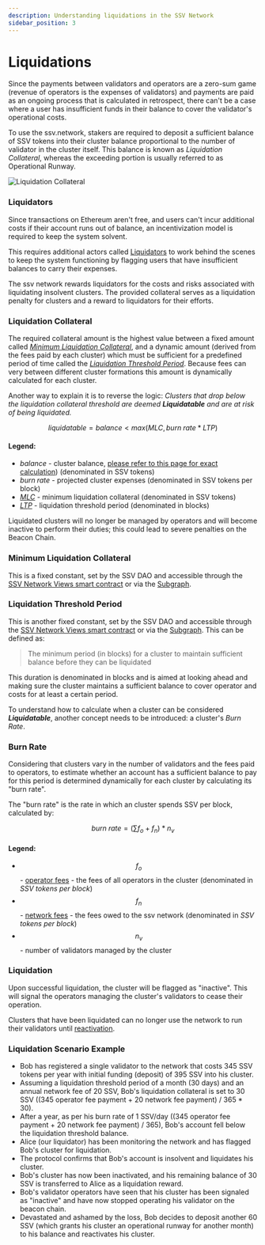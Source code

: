 ```yaml
---
description: Understanding liquidations in the SSV Network
sidebar_position: 3
---
```


# Liquidations

Since the payments between validators and operators are a zero-sum game (revenue of operators is the expenses of validators) and payments are paid as an ongoing process that is calculated in retrospect, there can't be a case where a user has insufficient funds in their balance to cover the validator's operational costs.

To use the ssv.network, stakers are required to deposit a sufficient balance of SSV tokens into their cluster balance proportional to the number of validator in the cluster itself. This balance is known as _Liquidation Collateral_, whereas the exceeding portion is usually referred to as Operational Runway.

![Liquidation Collateral](/img/liquidation-1.avif)

### Liquidators

Since transactions on Ethereum aren't free, and users can't incur additional costs if their account runs out of balance, an incentivization model is required to keep the system solvent.

This requires additional actors called [Liquidators](../../../operators/liquidator-bot/) to work behind the scenes to keep the system functioning by flagging users that have insufficient balances to carry their expenses.

The ssv network rewards liquidators for the costs and risks associated with liquidating insolvent clusters. The provided collateral serves as a liquidation penalty for clusters and a reward to liquidators for their efforts.

### Liquidation Collateral

The required collateral amount is the highest value between a fixed amount called [_Minimum Liquidation Collateral_](liquidations.md#minimum-liquidation-collateral), and a dynamic amount (derived from the fees paid by each cluster) which must be sufficient for a predefined period of time called the [_Liquidation Threshold Period_](liquidations.md#liquidation-threshold-period). Because fees can very between different cluster formations this amount is dynamically calculated for each cluster.

Another way to explain it is to reverse the logic: _Clusters that drop below the liquidation collateral threshold are deemed **Liquidatable** and are at risk of being liquidated._

$$
liquidatable = balance<max(MLC, burn\;rate * LTP)
$$

#### Legend:
* $balance$ - cluster balance, [please refer to this page for exact calculation](../../../stakers/clusters/cluster-balance.md)) (denominated in SSV tokens)
* $burn\;rate$ - projected cluster expenses (denominated in SSV tokens per block)
* [$MLC$](liquidations.md#minimum-liquidation-collateral) - minimum liquidation collateral (denominated in SSV tokens)
* [$LTP$](liquidations.md#liquidation-threshold-period) - liquidation threshold period (denominated in blocks)

Liquidated clusters will no longer be managed by operators and will become inactive to perform their duties; this could lead to severe penalties on the Beacon Chain.

### Minimum Liquidation Collateral

This is a fixed constant, set by the SSV DAO and accessible through the [SSV Network Views smart contract](../../../build/smart-contracts/ssvnetworkviews.md#getminimumliquidationcollateral) or via the [Subgraph](../../../build/tools/ssv-subgraph/subgraph-examples.md#dao-constants-and-protocol-network-fee-index).

### **Liquidation Threshold Period**

This is another fixed constant, set by the SSV DAO and accessible through the [SSV Network Views smart contract](../../../build/smart-contracts/ssvnetworkviews.md#getliquidationthresholdperiod-) or via the [Subgraph](../../../build/tools/ssv-subgraph/subgraph-examples.md#dao-constants-and-protocol-network-fee-index). This can be defined as:

> The minimum period (in blocks) for a cluster to maintain sufficient balance before they can be liquidated

This duration is denominated in blocks and is aimed at looking ahead and making sure the cluster maintains a sufficient balance to cover operator and costs for at least a certain period.

To understand how to calculate when a cluster can be considered _**Liquidatable**_, another concept needs to be introduced: a cluster's _Burn Rate_.

### Burn Rate

Considering that clusters vary in the number of validators and the fees paid to operators, to estimate whether an account has a sufficient balance to pay for this period is determined dynamically for each cluster by calculating its "burn rate".

The "burn rate" is the rate in which an cluster spends SSV per block, calculated by:

$$
burn\;rate = (\sum f_{o}  + f_{n}) * n_{v}
$$

#### Legend:
  * $$f_o$$ - [operator fees](fees.md#ht1v5x3rp8hp) - the fees of all operators in the cluster (denominated in _SSV tokens per block_)
  * $$f_n$$ - [network fees](fees.md#k4tw9to38r3v) - the fees owed to the ssv network (denominated in _SSV tokens per block_)
  * $$n_v$$ - number of validators managed by the cluster

### Liquidation

Upon successful liquidation, the cluster will be flagged as "inactive". This will signal the operators managing the cluster's validators to cease their operation.

Clusters that have been liquidated can no longer use the network to run their validators until [reactivation](../../../stakers/clusters/reactivation.md).

### Liquidation Scenario Example

* Bob has registered a single validator to the network that costs 345 SSV tokens per year with initial funding (deposit) of 395 SSV into his cluster.
* Assuming a liquidation threshold period of a month (30 days) and an annual network fee of 20 SSV, Bob's liquidation collateral is set to 30 SSV ((345 operator fee payment + 20 network fee payment) / 365 \* 30).
* After a year, as per his burn rate of 1 SSV/day ((345 operator fee payment + 20 network fee payment) / 365), Bob's account fell below the liquidation threshold balance.
* Alice (our liquidator) has been monitoring the network and has flagged Bob's cluster for liquidation.
* The protocol confirms that Bob's account is insolvent and liquidates his cluster.
* Bob's cluster has now been inactivated, and his remaining balance of 30 SSV is transferred to Alice as a liquidation reward.
* Bob's validator operators have seen that his cluster has been signaled as "inactive" and have now stopped operating his validator on the beacon chain.
* Devastated and ashamed by the loss, Bob decides to deposit another 60 SSV (which grants his cluster an operational runway for another month) to his balance and reactivates his cluster.
